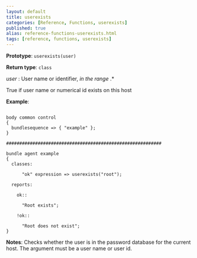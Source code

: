 ```yaml
---
layout: default
title: userexists
categories: [Reference, Functions, userexists]
published: true
alias: reference-functions-userexists.html
tags: [reference, functions, userexists]
---
```


**Prototype**: `userexists(user)`

**Return type**: `class`

 *user* : User name or identifier, *in the range* .\*

True if user name or numerical id exists on this host

**Example**:

```cf3

body common control
{
  bundlesequence => { "example" };
}

###########################################################

bundle agent example
{     
  classes:

      "ok" expression => userexists("root");

  reports:

    ok::

      "Root exists";

    !ok::

      "Root does not exist";
}

```

**Notes**:
Checks whether the user is in the password database for the current host. The
argument must be a user name or user id.

